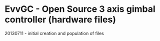 EvvGC - Open Source 3 axis gimbal controller (hardware files)
======================

20130711 - initial creation and population of files

